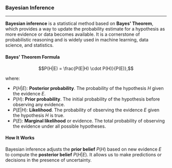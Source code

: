 ### Bayesian Inference

---

**Bayesian inference** is a statistical method based on **Bayes' Theorem**, which provides a way to update the probability estimate for a hypothesis as more evidence or data becomes available. It is a cornerstone of probabilistic reasoning and is widely used in machine learning, data science, and statistics.

#### **Bayes' Theorem Formula**

$$P(H|E) = \frac{P(E|H) \cdot P(H)}{P(E)},$$


where:

- $P(H|E)$: **Posterior probability**. The probability of the hypothesis $H$ given the evidence $E$.
- $P(H)$: **Prior probability**. The initial probability of the hypothesis before observing any evidence.
- $P(E|H)$: **Likelihood**. The probability of observing the evidence $E$ given the hypothesis $H$ is true.
- $P(E)$: **Marginal likelihood** or evidence. The total probability of observing the evidence under all possible hypotheses.

#### **How It Works**
Bayesian inference adjusts the **prior belief** $P(H)$ based on new evidence $E$ to compute the **posterior belief** $P(H|E)$. It allows us to make predictions or decisions in the presence of uncertainty.


